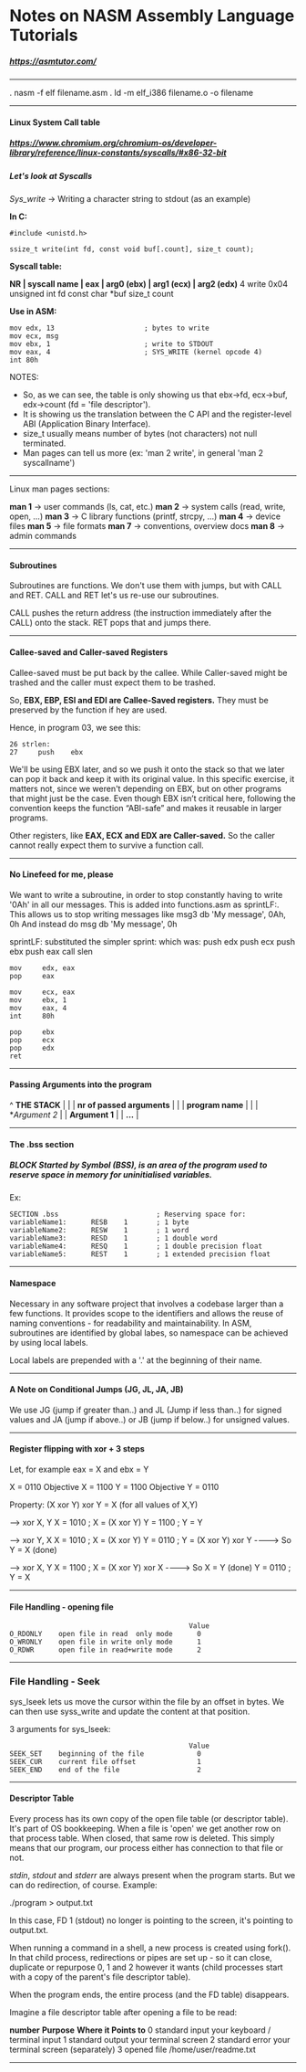 # Notes on NASM Assembly Language Tutorials

##### https://asmtutor.com/

---

. nasm -f elf filename.asm
. ld -m elf_i386 filename.o -o filename

---

#### Linux System Call table
##### https://www.chromium.org/chromium-os/developer-library/reference/linux-constants/syscalls/#x86-32-bit

##### Let's look at Syscalls

*Sys_write* -> Writing a character string to stdout (as an example)

**In C:**

    #include <unistd.h>

    ssize_t write(int fd, const void buf[.count], size_t count);

**Syscall table:**

**NR | syscall name | eax | arg0 (ebx)     | arg1 (ecx)     | arg2 (edx)**
  4    write          0x04  unsigned int fd  const char *buf  size_t count

**Use in ASM:**

    mov edx, 13                      ; bytes to write
    mov ecx, msg
    mov ebx, 1                       ; write to STDOUT
    mov eax, 4                       ; SYS_WRITE (kernel opcode 4)
    int 80h

NOTES:

- So, as we can see, the table is only showing us that ebx→fd, ecx→buf, edx→count (fd = 'file descriptor').
- It is showing us the translation between the C API and the register-level ABI (Application Binary Interface).
- size_t usually means number of bytes (not characters) not null terminated.
- Man pages can tell us more (ex: 'man 2 write', in general 'man 2 syscallname')

---

Linux man pages sections:

**man 1** → user commands (ls, cat, etc.)
**man 2** → system calls (read, write, open, …)
**man 3** → C library functions (printf, strcpy, …)
**man 4** → device files
**man 5** → file formats
**man 7** → conventions, overview docs
**man 8** → admin commands

---

#### Subroutines

Subroutines are functions. We don't use them with jumps, but with CALL and RET. CALL and RET let's us re-use our subroutines.

CALL pushes the return address (the instruction immediately after the CALL) onto the stack. RET pops that and jumps there.

---

#### Callee-saved and Caller-saved Registers

Callee-saved must be put back by the callee. While Caller-saved might be trashed and the caller must expect them to be trashed.

So, **EBX, EBP, ESI and EDI are Callee-Saved registers.** They must be preserved by the function if hey are used.

Hence, in program 03, we see this:

    26 strlen:
    27     push    ebx 
We'll be using EBX later, and so we push it onto the stack so that we later can pop it back and keep it with its original value. In this specific exercise, it matters not, since we weren't depending on EBX, but on other programs that might just be the case.
Even though EBX isn’t critical here, following the convention keeps the function “ABI-safe” and makes it reusable in larger programs.

Other registers, like **EAX, ECX and EDX are Caller-saved.** So the caller cannot really expect them to survive a function call.

---

#### No Linefeed for me, please

We want to write a subroutine, in order to stop constantly having to write '0Ah' in all our messages. This is added into functions.asm as sprintLF:. This allows us to stop writing messages like
    msg3    db      'My message', 0Ah, 0h
And instead do 
    msg     db      'My message', 0h

sprintLF: substituted the simpler sprint: which was:
        push    edx
    push    ecx
    push    ebx
    push    eax
    call    slen
 
    mov     edx, eax
    pop     eax
 
    mov     ecx, eax
    mov     ebx, 1
    mov     eax, 4
    int     80h
 
    pop     ebx
    pop     ecx
    pop     edx
    ret

---

#### Passing Arguments into the program

   ^                    **THE STACK**
   |
   |            | **nr of passed arguments** |
   |            |      **program name**      |
   |            |      **Argument 2*         |
                |      **Argument 1**        |
                |          **...**           |

---

#### The .bss section

##### BLOCK Started by Symbol (BSS), is an area of the program used to reserve space in memory for uninitialised variables.

Ex:

    SECTION .bss                        ; Reserving space for:
    variableName1:      RESB    1       ; 1 byte
    variableName2:      RESW    1       ; 1 word
    variableName3:      RESD    1       ; 1 double word
    variableName4:      RESQ    1       ; 1 double precision float
    variableName5:      REST    1       ; 1 extended precision float

---

#### Namespace

Necessary in any software project that involves a codebase larger than a few functions. It provides scope to the identifiers and allows the reuse of naming conventions - for readability and maintainability. In ASM, subroutines are identified by global labes, so namespace can be achieved by using local labels.

Local labels are prepended with a '.' at the beginning of their name.

---

#### A Note on Conditional Jumps (JG, JL, JA, JB)

We use JG (jump if greater than..) and JL (Jump if less than..) for signed values and JA (jump if above..) or JB (jump if below..) for unsigned values.

---

#### Register flipping with xor + 3 steps

Let, for example eax = X and ebx = Y

X = 0110     Objective X = 1100
Y = 1100     Objective Y = 0110

Property:
    (X xor Y) xor Y = X (for all values of X,Y)

--> xor X, Y
X = 1010          ; X = (X xor Y)
Y = 1100          ; Y = Y

--> xor Y, X
X = 1010          ; X = (X xor Y)
Y = 0110          ; Y = (X xor Y) xor Y ----> So Y = X   (done)
 
--> xor X, Y
X = 1100          ; X = (X xor Y) xor X ----> So X = Y   (done)
Y = 0110          ; Y = X

---

#### File Handling - opening file

                                                Value
    O_RDONLY 	open file in read  only mode 	  0
    O_WRONLY 	open file in write only mode 	  1
    O_RDWR 	    open file in read+write mode      2

---

### File Handling - Seek

sys_lseek lets us move the cursor within the file by an offset in bytes.
We can then use syss_write and update the content at that position.

3 arguments for sys_lseek:

                                    	        Value
    SEEK_SET 	beginning of the file             0
    SEEK_CUR 	current file offset               1
    SEEK_END 	end of the file 	              2

---

#### Descriptor Table

Every process has its own copy of the open file table (or descriptor table). It's part of OS bookkeeping.
When a file is 'open' we get another row on that process table. When closed, that same row is deleted. This simply means that our program, our process either has connection to that file or not.

*stdin*, *stdout* and *stderr* are always present when the program starts. But we can do redirection, of course. Example:

./program > output.txt

In this case, FD 1 (stdout) no longer is pointing to the screen, it's pointing to output.txt.

When running a command in a shell, a new process is created using fork().
In that child process, redirections or pipes are set up - so it can close, duplicate or repurpose 0, 1 and 2 however it wants (child processes start with a copy of the parent's file descriptor table).

When the program ends, the entire process (and the FD table) disappears.

Imagine a file descriptor table after opening a file to be read:

**number**   **Purpose**           **Where it Points to**
    0	    standard input	   your keyboard / terminal input
    1	    standard output	   your terminal screen
    2       standard error	   your terminal screen (separately)
    3       opened file        /home/user/readme.txt

---


